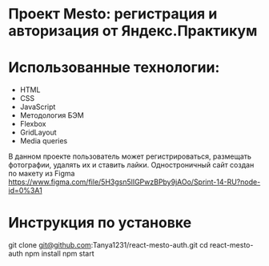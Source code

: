 # Проект Mesto: регистрация и авторизация от Яндекс.Практикум

# Использованные технологии:

- HTML
- CSS
- JavaScript
- Методология БЭМ
- Flexbox
- GridLayout
- Media queries

В данном проекте пользователь может регистрироваться, размещать фотографии, удалять их и ставить лайки. Одностроничный сайт создан по макету из Figma https://www.figma.com/file/5H3gsn5lIGPwzBPby9jAOo/Sprint-14-RU?node-id=0%3A1

# Инструкция по установке

git clone git@github.com:Tanya1231/react-mesto-auth.git
cd react-mesto-auth
npm install
npm start


